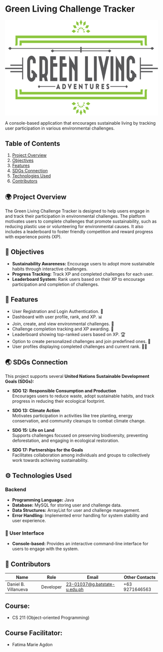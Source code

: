 # Green Living Challenge Tracker

<img src="https://raw.githubusercontent.com/danielbvillanueva/Green-Living-Challenge-Tracker/main/green2-single-cropped-01.png" alt="Green Living Challenge Tracker" style="width: 600px; background-color: transparent;">

A console-based application that encourages sustainable living by tracking user participation in various environmental challenges.

## Table of Contents
1. [Project Overview](#-project-overview)
2. [Objectives](#-objectives)
3. [Features](#-features)
4. [SDGs Connection](#-sdgs-connection)
5. [Technologies Used](#backend)
6. [Contributors](#-contributors)

## 🌍 Project Overview
The Green Living Challenge Tracker is designed to help users engage in and track their participation in environmental challenges. The platform motivates users to complete challenges that promote sustainability, such as reducing plastic use or volunteering for environmental causes. It also includes a leaderboard to foster friendly competition and reward progress with experience points (XP).

## 🎯 Objectives
- **Sustainability Awareness:** Encourage users to adopt more sustainable habits through interactive challenges.
- **Progress Tracking:** Track XP and completed challenges for each user.
- **Leaderboard System:** Rank users based on their XP to encourage participation and completion of challenges.

## 🚀 Features
- User Registration and Login Authentication. 🔐
- Dashboard with user profile, rank, and XP. 📊
- Join, create, and view environmental challenges. 🌱
- Challenge completion tracking and XP awarding. 🎉
- Leaderboard showing top-ranked users based on XP. 🏆
- Option to create personalized challenges and join predefined ones. 🔧
- User profiles displaying completed challenges and current rank. 🧑‍💻

## 🌏 SDGs Connection
This project supports several **United Nations Sustainable Development Goals (SDGs):**
- **SDG 12: Responsible Consumption and Production**  
  Encourages users to reduce waste, adopt sustainable habits, and track progress in reducing their ecological footprint.
  
- **SDG 13: Climate Action**  
  Motivates participation in activities like tree planting, energy conservation, and community cleanups to combat climate change.

- **SDG 15: Life on Land**  
  Supports challenges focused on preserving biodiversity, preventing deforestation, and engaging in ecological restoration.

- **SDG 17: Partnerships for the Goals**  
  Facilitates collaboration among individuals and groups to collectively work towards achieving sustainability.

## ⚙️ Technologies Used
### Backend
- **Programming Language:** Java
- **Database:** MySQL for storing user and challenge data.
- **Data Structures:** ArrayList for user and challenge management.
- **Error Handling:** Implemented error handling for system stability and user experience.

### 👥 User Interface
- **Console-based:** Provides an interactive command-line interface for users to engage with the system.

## 👷‍ Contributors
| Name                    | Role       | Email                          | Other Contacts        |
|-------------------------|------------|--------------------------------|-----------------------|
| Daniel B. Villanueva    | Developer  | 23-01037@g.batstate-u.edu.ph   | +63 9271646563        |

## Course: 
- CS 211 (Object-oriented Programming)
## Course Facilitator: 
- Fatima Marie Agdon
